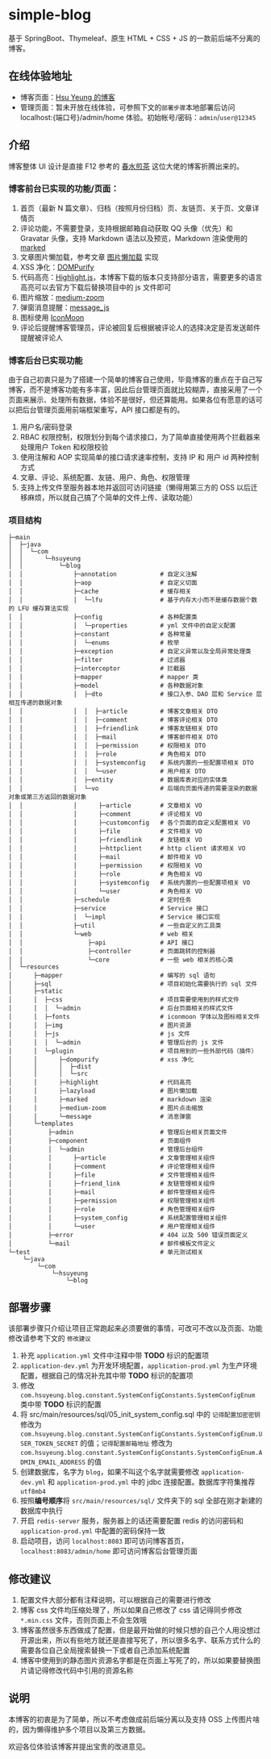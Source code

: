 # simple-blog

基于 SpringBoot、Thymeleaf、原生 HTML + CSS + JS 的一款前后端不分离的博客。

## 在线体验地址

- 博客页面：[Hsu Yeung 的博客](https://www.hsuyeung.com/)
- 管理页面：暂未开放在线体验，可参照下文的`部署步骤`本地部署后访问 localhost:{端口号}/admin/home
  体验。初始帐号/密码：`admin`/`user@12345`

## 介绍

博客整体 UI 设计是直接 F12 参考的 [春水煎茶](https://writings.sh/) 这位大佬的博客折腾出来的。

### 博客前台已实现的功能/页面：

1. 首页（最新 N 篇文章）、归档（按照月份归档）页、友链页、关于页、文章详情页
2. 评论功能，不需要登录，支持根据邮箱自动获取 QQ 头像（优先）和 Gravatar 头像，支持 Markdown 语法以及预览，Markdown
   渲染使用的 [marked](https://github.com/markedjs/marked)
3. 文章图片懒加载，参考文章 [图片懒加载](https://juejin.cn/post/6844904066418491406#heading-3) 实现
4. XSS 净化：[DOMPurify](https://github.com/cure53/DOMPurify)
5. 代码高亮：[Highlight.js](https://github.com/highlightjs/highlight.js)，本博客下载的版本只支持部分语言，需要更多的语言高亮可以去官方下载后替换项目中的
   js 文件即可
6. 图片缩放：[medium-zoom](https://github.com/francoischalifour/medium-zoom)
7. 弹窗消息提醒：[message_js](https://github.com/nyy-2017/message_js)
8. 图标使用 [IconMoon](https://icomoon.io/)
9. 评论后提醒博客管理员，评论被回复后根据被评论人的选择决定是否发送邮件提醒被评论人

### 博客后台已实现功能

由于自己初衷只是为了搭建一个简单的博客自己使用，毕竟博客的重点在于自己写博客，而不是博客功能有多丰富，因此后台管理页面就比较糊弄，直接采用了一个页面来展示、处理所有数据，体验不是很好，但还算能用。如果各位有愿意的话可以把后台管理页面用前端框架重写，API
接口都是有的。

1. 用户名/密码登录
2. RBAC 权限控制，权限划分到每个请求接口，为了简单直接使用两个拦截器来处理用户 Token 和权限校验
3. 使用注解和 AOP 实现简单的接口请求速率控制，支持 IP 和 用户 id 两种控制方式
4. 文章、评论、系统配置、友链、用户、角色、权限管理
5. 支持上传文件至服务器本地并返回可访问链接（懒得用第三方的 OSS 以后迁移麻烦，所以就自己搞了个简单的文件上传、读取功能）

### 项目结构

```text
├─main
│  ├─java
│  │  └─com
│  │      └─hsuyeung
│  │          └─blog
│  │              ├─annotation            # 自定义注解
│  │              ├─aop                   # 自定义切面
│  │              ├─cache                 # 缓存相关
│  │              │  └─lfu                # 基于内存大小而不是缓存数据个数的 LFU 缓存算法实现
│  │              ├─config                # 各种配置类
│  │              │  └─properties         # yml 文件中的自定义配置
│  │              ├─constant              # 各种常量
│  │              │  └─enums              # 枚举
│  │              ├─exception             # 自定义异常以及全局异常处理类
│  │              ├─filter                # 过滤器
│  │              ├─interceptor           # 拦截器
│  │              ├─mapper                # mapper 类
│  │              ├─model                 # 各种数据对象
│  │              │  ├─dto                # 接口入参、DAO 层和 Service 层相互传递的数据对象
│  │              │  │  ├─article         # 博客文章相关 DTO
│  │              │  │  ├─comment         # 博客评论相关 DTO
│  │              │  │  ├─friendlink      # 博客友链相关 DTO
│  │              │  │  ├─mail            # 博客邮件相关 DTO
│  │              │  │  ├─permission      # 权限相关 DTO
│  │              │  │  ├─role            # 角色相关 DTO
│  │              │  │  ├─systemconfig    # 系统内置的一些配置项相关 DTO
│  │              │  │  └─user            # 用户相关 DTO
│  │              │  ├─entity             # 数据库表对应的实体类
│  │              │  └─vo                 # 后端向页面传递的需要渲染的数据对象或第三方返回的数据对象
│  │              │      ├─article        # 文章相关 VO
│  │              │      ├─comment        # 评论相关 VO
│  │              │      ├─customconfig   # 各个页面的自定义配置相关 VO
│  │              │      ├─file           # 文件相关 VO
│  │              │      ├─friendlink     # 友链相关 VO
│  │              │      ├─httpclient     # http client 请求相关 VO
│  │              │      ├─mail           # 邮件相关 VO
│  │              │      ├─permission     # 权限相关 VO
│  │              │      ├─role           # 角色相关 VO
│  │              │      ├─systemconfig   # 系统内置的一些配置项相关 VO
│  │              │      └─user           # 角色相关 VO
│  │              ├─schedule              # 定时任务
│  │              ├─service               # Service 接口
│  │              │  └─impl               # Service 接口实现
│  │              ├─util                  # 一些自定义的工具类
│  │              └─web                   # web 相关
│  │                  ├─api               # API 接口
│  │                  ├─controller        # 页面跳转的控制器
│  │                  └─core              # 一些 web 相关的核心类
│  └─resources
│      ├─mapper                           # 编写的 sql 语句
│      ├─sql                              # 项目初始化需要执行的 sql 文件
│      ├─static
│      │  ├─css                           # 项目需要使用到的样式文件
│      │  │  └─admin                      # 后台页面相关的样式文件
│      │  ├─fonts                         # iconmoon 字体以及图标相关文件
│      │  ├─img                           # 图片资源
│      │  ├─js                            # js 文件
│      │  │  └─admin                      # 管理后台的 js 文件
│      │  └─plugin                        # 项目用到的一些外部代码（插件）
│      │      ├─dompurify                 # xss 净化
│      │      │  ├─dist
│      │      │  └─src
│      │      ├─highlight                 # 代码高亮
│      │      ├─lazyload                  # 图片懒加载
│      │      ├─marked                    # markdown 渲染
│      │      ├─medium-zoom               # 图片点击缩放
│      │      └─message                   # 消息弹窗
│      └─templates
│          ├─admin                        # 管理后台相关页面文件
│          ├─component                    # 页面组件
│          │  └─admin                     # 管理后台组件
│          │      ├─article               # 文章管理相关组件
│          │      ├─comment               # 评论管理相关组件
│          │      ├─file                  # 文件管理相关组件
│          │      ├─friend_link           # 友链管理相关组件
│          │      ├─mail                  # 邮件管理相关组件
│          │      ├─permission            # 权限管理相关组件
│          │      ├─role                  # 角色管理相关组件
│          │      ├─system_config         # 系统配置管理相关组件
│          │      └─user                  # 用户管理相关组件
│          ├─error                        # 404 以及 500 错误页面定义
│          └─mail                         # 邮件模板文件定义
└─test                                    # 单元测试相关
    └─java
        └─com
            └─hsuyeung
                └─blog

```

## 部署步骤

该部署步骤只介绍让项目正常跑起来必须要做的事情，可改可不改以及页面、功能修改请参考下文的 `修改建议`

1. 补充 `application.yml` 文件中注释中带 **TODO** 标识的配置项
2. `application-dev.yml` 为开发环境配置，`application-prod.yml` 为生产环境配置，根据自己的情况补充其中带 **TODO** 标识的配置项
3. 修改 `com.hsuyeung.blog.constant.SystemConfigConstants.SystemConfigEnum` 类中带 **TODO** 标识的配置
4. 将 src/main/resources/sql/05_init_system_config.sql 中的 `记得配置加密密钥`
   修改为 `com.hsuyeung.blog.constant.SystemConfigConstants.SystemConfigEnum.USER_TOKEN_SECRET` 的值；`记得配置邮箱地址`
   修改为 `com.hsuyeung.blog.constant.SystemConfigConstants.SystemConfigEnum.ADMIN_EMAIL_ADDRESS` 的值
5. 创建数据库，名字为 `blog`，如果不叫这个名字就需要修改 `application-dev.yml` 和 `application-prod.yml` 中的 jdbc
   连接配置。数据库字符集推荐 `utf8mb4`
6. 按照**编号顺序**将 `src/main/resources/sql/` 文件夹下的 sql 全部在刚才新建的数据库中执行
7. 开启 `redis-server` 服务，服务器上的话还需要配置 redis 的访问密码和 `application-prod.yml` 中配置的密码保持一致
8. 启动项目，访问 `localhost:8083` 即可访问博客首页，`localhost:8083/admin/home` 即可访问博客后台管理页面

## 修改建议

1. 配置文件大部分都有注释说明，可以根据自己的需要进行修改
2. 博客 css 文件均压缩处理了，所以如果自己修改了 css 请记得同步修改 `*.min.css` 文件，否则页面上不会生效哦
3. 博客虽然很多东西做成了配置，但是最开始做的时候只想的自己个人用没想过开源出来，所以有些地方就还是直接写死了，所以很多名字、联系方式什么的需要各位自己全局搜索替换一下或者自己添加系统配置
4. 博客中使用到的静态图片资源名字都是在页面上写死了的，所以如果要替换图片请记得修改代码中引用的资源名称

## 说明

本博客的初衷是为了简单，所以不考虑做成前后端分离以及支持 OSS 上传图片啥的，因为懒得维护多个项目以及第三方数据。

欢迎各位体验该博客并提出宝贵的改进意见。
